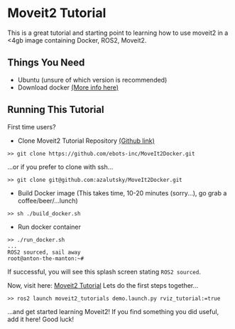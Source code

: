 # Moveit2 Tutorial 

This is a great tutorial and starting point to learning how to use moveit2 in a <4gb image containing Docker, ROS2, Moveit2.

## Things You Need

- Ubuntu (unsure of which version is recommended)
- Download docker [(More info here)](https://docs.docker.com/engine/install/ubuntu/)

## Running This Tutorial

First time users?
- Clone Moveit2 Tutorial Repository [(Github link)](https://github.com/ebots-inc/MoveIt2Docker)
```
>> git clone https://github.com/ebots-inc/MoveIt2Docker.git
```
...or if you prefer to clone with ssh...
```
>> git clone git@github.com:azalutsky/MoveIt2Docker.git
```

- Build Docker image (This takes time, 10-20 minutes (sorry...), go grab a coffee/beer/...lunch)
```
>> sh ./build_docker.sh
```
- Run docker container 
```
>> ./run_docker.sh 
...
ROS2 sourced, sail away
root@anton-the-manton:~# 
```
If successful, you will see this splash screen stating `ROS2 sourced`. 

Now, visit here: [Moveit2 Tutorial](https://moveit.picknik.ai/foxy/doc/quickstart_in_rviz/quickstart_in_rviz_tutorial.html)
Lets do the first steps together...
```
>> ros2 launch moveit2_tutorials demo.launch.py rviz_tutorial:=true
```

...and get started learning Moveit2! If you find something you did useful, add it here! 
Good luck! 
